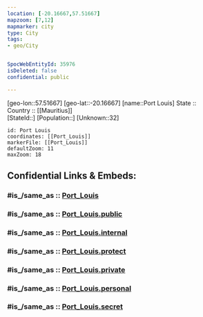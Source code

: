 ```yaml
---
location: [-20.16667,57.51667] 
mapzoom: [7,12] 
mapmarker: city 
type: City
tags:
- geo/City


SpocWebEntityId: 35976
isDeleted: false
confidential: public

---
```

[geo-lon::57.51667] 
[geo-lat::-20.16667] 
[name::Port Louis] 
State ::  
Country :: [[Mauritius]]  
[StateId::] 
[Population::] 
[Unknown::32] 


```leaflet
id: Port Louis
coordinates: [[Port_Louis]] 
markerFile: [[Port_Louis]] 
defaultZoom: 11 
maxZoom: 18
```


## Confidential Links & Embeds: 

### #is_/same_as :: [Port_Louis](/_Standards/Earth/Continent/Africa/Africa~East/Mauritius/Districts~Mauritius/Port_Louis/City/Port_Louis.md) 

### #is_/same_as :: [Port_Louis.public](/_public/Earth/Continent/Africa/Africa~East/Mauritius/Districts~Mauritius/Port_Louis/City/Port_Louis.public.md) 

### #is_/same_as :: [Port_Louis.internal](/_internal/Earth/Continent/Africa/Africa~East/Mauritius/Districts~Mauritius/Port_Louis/City/Port_Louis.internal.md) 

### #is_/same_as :: [Port_Louis.protect](/_protect/Earth/Continent/Africa/Africa~East/Mauritius/Districts~Mauritius/Port_Louis/City/Port_Louis.protect.md) 

### #is_/same_as :: [Port_Louis.private](/_private/Earth/Continent/Africa/Africa~East/Mauritius/Districts~Mauritius/Port_Louis/City/Port_Louis.private.md) 

### #is_/same_as :: [Port_Louis.personal](/_personal/Earth/Continent/Africa/Africa~East/Mauritius/Districts~Mauritius/Port_Louis/City/Port_Louis.personal.md) 

### #is_/same_as :: [Port_Louis.secret](/_secret/Earth/Continent/Africa/Africa~East/Mauritius/Districts~Mauritius/Port_Louis/City/Port_Louis.secret.md)

